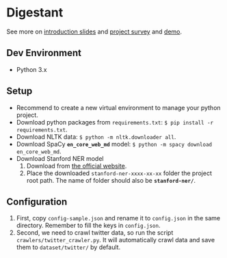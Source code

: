 # Digestant
See more on [introduction slides](https://docs.google.com/presentation/d/18flIvwADXwQum-8xY6I3nSSQmWzqJCRrtQa9y23zVcM/edit?usp=sharing) and [project survey](https://hackmd.io/s/rkh_rJY4-) and [demo](https://github.com/YuChunLOL/Digestant/blob/master/demo/demo_howard.ipynb).

## Dev Environment
- Python 3.x

## Setup
- Recommend to create a new virtual environment to manage your python project.
- Download python packages from `requirements.txt`: `$ pip install -r requirements.txt`.
- Download NLTK data: `$ python -m nltk.downloader all`.
- Download SpaCy **`en_core_web_md`** model: `$ python -m spacy download en_core_web_md`.
- Download Stanford NER model
  1. Download from [the official website](https://nlp.stanford.edu/software/stanford-ner-2017-06-09.zip).
  2. Place the downloaded `stanford-ner-xxxx-xx-xx` folder the project root path. The name of folder should also be **`stanford-ner/`**.

## Configuration
  1. First, copy `config-sample.json` and rename it to `config.json` in the same directory. Remember to fill the keys in `config.json`.
  2. Second, we need to crawl twitter data, so run the script `crawlers/twitter_crawler.py`. It will automatically crawl data and save them to `dataset/twitter/` by default.
